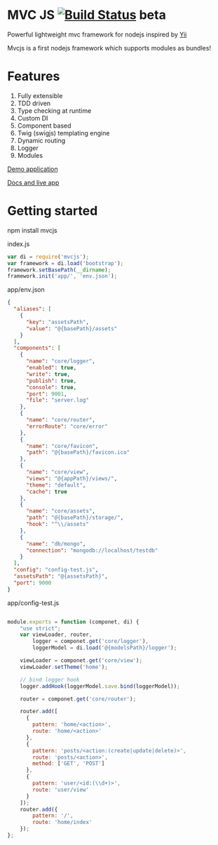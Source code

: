 
MVC JS  [![Build Status](https://api.travis-ci.org/AdminJuwel191/node-mvc.svg?branch=master)](https://travis-ci.org/igorzg/node-mvc) beta 
=====

Powerful lightweight mvc framework for nodejs inspired by [Yii](http://www.yiiframework.com/)

Mvcjs is a first nodejs framework which supports modules as bundles! 

Features
====
1. Fully extensible
2. TDD driven
3. Type checking at runtime
4. Custom DI
5. Component based
6. Twig (swigjs) templating engine 
7. Dynamic routing
8. Logger
9. Modules

[Demo application](https://github.com/igorzg/mvcjs-testapp)

[Docs and live app](http://mvcjs.igorivanovic.info)

Getting started
====
npm install mvcjs

index.js
```javascript
var di = require('mvcjs');
var framework = di.load('bootstrap');
framework.setBasePath(__dirname);
framework.init('app/', 'env.json');
```

app/env.json
```json
{
  "aliases": [
    {
      "key": "assetsPath",
      "value": "@{basePath}/assets"
    }
  ],
  "components": [
    {
      "name": "core/logger",
      "enabled": true,
      "write": true,
      "publish": true,
      "console": true,
      "port": 9001,
      "file": "server.log"
    },
    {
      "name": "core/router",
      "errorRoute": "core/error"
    },
    {
      "name": "core/favicon",
      "path": "@{basePath}/favicon.ico"
    },
    {
      "name": "core/view",
      "views": "@{appPath}/views/",
      "theme": "default",
      "cache": true
    },
    {
      "name": "core/assets",
      "path": "@{basePath}/storage/",
      "hook": "^\\/assets"
    },
    {
      "name": "db/mongo",
      "connection": "mongodb://localhost/testdb"
    }
  ],
  "config": "config-test.js",
  "assetsPath": "@{assetsPath}",
  "port": 9000
}
```

app/config-test.js
```javascript

module.exports = function (componet, di) {
    "use strict";
    var viewLoader, router,
        logger = componet.get('core/logger'),
        loggerModel = di.load('@{modelsPath}/logger');

    viewLoader = componet.get('core/view');
    viewLoader.setTheme('home');

    // bind logger hook
    logger.addHook(loggerModel.save.bind(loggerModel));

    router = componet.get('core/router');

    router.add([
      {
        pattern: 'home/<action>',
        route: 'home/<action>'
      },
      {
        pattern: 'posts/<action:(create|update|delete)>',
        route: 'posts/<action>',
        method: ['GET', 'POST']
      },
      {
        pattern: 'user/<id:(\\d+)>',
        route: 'user/view'
      }
    ]);
    router.add({
        pattern: '/',
        route: 'home/index'
    });
};
```

